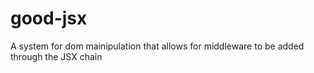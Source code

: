 # good-jsx
A system for dom mainipulation that allows for middleware to be added through the JSX chain